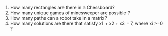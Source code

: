 1. How many rectangles are there in a Chessboard?
2. How many unique games of minesweeper are possible ?
3. How many paths can a robot take in a matrix?
4. How many solutions are there that satisfy x1 + x2 + x3 = 7, where xi >=0 ?
